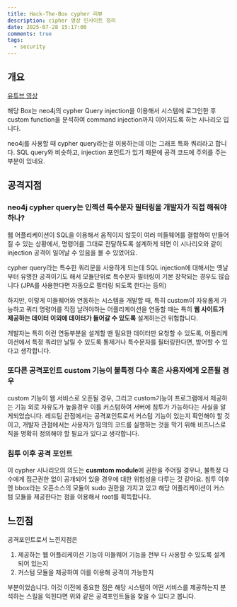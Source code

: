 ```yaml
---
title: Hack-The-Box cypher 리뷰 
description: cipher 영상 인사이트 정리
date: 2025-07-28 15:17:00
comments: true
tags:
  - security
---
```


## 개요

[유튜브 영상](https://www.youtube.com/watch?v=L7Amlj9DKm8)

해당 Box는 neo4j의 cypher Query injection을 이용해서 시스템에 로그인한 후 custom function을 분석하여 command injection까지 이어지도록 하는 시나리오 입니다.

neo4j를 사용할 때 cypher query라는걸 이용하는데 이는 그래프 특화 쿼리라고 합니다. SQL query와 비슷하고, injection 포인트가 있기 때문에 공격 코드에 주의를 주는 부분이 있네요.

## 공격지점

### neo4j cypher query는 인젝션 특수문자 필터링을 개발자가 직접 해줘야 하나?

웹 어플리케이션이 SQL을 이용해서 움직이지 않듯이 여러 미들웨어를 결합하여 만들어 질 수 있는 상황에서, 명령어를 그대로 전달하도록 설계하게 되면 이 시나리오와 같이 injection 공격이 일어날 수 있음을 볼 수 있었어요. 

cypher query라는 특수한 쿼리문을 사용하게 되는데 SQL injection에 대해서는 옛날부터 유명한 공격이기도 해서 모듈단위로 특수문자 필터링이 기본 장착되는 경우도 많습니다 (JPA를 사용한다면 자동으로 필터링 되도록 한다는 등의)

하지만, 이렇게 미들웨어와 연동하는 시스템을 개발할 때, 특히 custom이 자유롭게 가능하고 쿼리 명령어를 직접 날려야하는 어플리케이션을 연동할 때는 특히 **웹 사이트가 제공하는 데이터 이외에 데이터가 들어갈 수 있도록** 설계하는건 위험합니다.

개발자는 특히 이런 연동부분을 설게할 땐 필요한 데이터만 요청할 수 있도록, 어플리케이션에서 특정 쿼리만 날릴 수 있도록 통제거나 특수문자를 필터링한다면, 방어할 수 있다고 생각합니다.


### 또다른 공격포인트 custom 기능이 불특정 다수 혹은 사용자에게 오픈될 경우

custom 기능이 웹 서비스로 오픈될 경우, 그리고 custom기능이 프로그램에서 제공하는 기능 외로 자유도가 높을경우 이를 커스텀하여 서버에 침투가 가능하다는 사실을 알게되었습니다. 레드팀 관점에서는 공격포인트로서 커스텀 기능이 있는지 확인해야 할 것이고, 개발자 관점에서는 사용자가 임의의 코드를 실행하는 것을 막기 위해 비즈니스로직을 명확히 정의해야 할 필요가 있다고 생각합니다.


### 침투 이후 공격 포인트

이 cypher 시나리오의 의도는 **cusmtom module**에 권한을 주어질 경우나, 불특정 다수에게 접근권한 없이 공개되어 있을 경우에 대한 위험성을 다루는 것 같아요. 침투 이후엔 bbox라는 오픈소스의 모듈이 sudo 권한을 가지고 있고 해당 어플리케이션이 커스텀 모듈을 제공한다는 점을 이용해서 root를 획득합니다.


## 느낀점

공격포인트로서 느낀지점은

1. 제공하는 웹 어플리케이션 기능이 미들웨어 기능을 전부 다 사용할 수 있도록 설계되어 있는지
2. 커스텀 모듈을 제공하여 이를 이용해 공격이 가능한지

부분이었습니다. 이것 이전에 중요한 점은 해당 시스템이 어떤 서비스를 제공하는지 분석하는 스킬을 익힌다면 위와 같은 공격포인트들을 찾을 수 있다고 봅니다.

